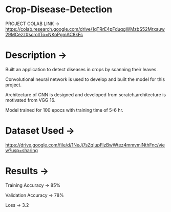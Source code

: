 # Crop-Disease-Detection

PROJECT COLAB LINK -> https://colab.research.google.com/drive/1qTRrE4pFduqgWMzbS52Mrxauw29MCezz#scrollTo=NKoPgmAC8kFc



# <b>Description -></b> 

Built an application to detect diseases in crops by scanning their leaves.

Convolutional neural network is used to develop and built the model for this project.

Architecture of CNN is designed and developed from scratch,architecture is motivated from VGG 16.

Model trained for 100 epocs with training time of 5-6 hr.



# <b>Dataset Used -> </b>

https://drive.google.com/file/d/1NeJj7sZqIupFlzBwWtez4mmvmlNthFnc/view?usp=sharing



# <b>Results -></b>

Training Accuracy -> 85%

Validation Accuracy -> 78%

Loss -> 3.2
